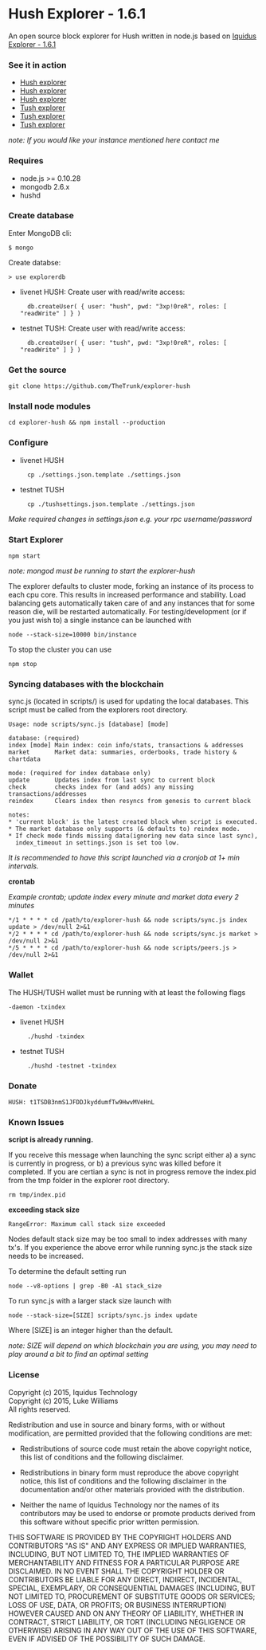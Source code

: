 Hush Explorer - 1.6.1
================

An open source block explorer for Hush written in node.js based on [Iquidus Explorer - 1.6.1](https://github.com/iquidus/explorer)

### See it in action
*  [Hush explorer](https://explorer2.myhush.info)
*  [Hush explorer](https://explorer2.myhush.online)
*  [Hush explorer](http://188.165.212.101:3003/)
*  [Tush explorer](https://testnet2.myhush.info)
*  [Tush explorer](https://testnet2.myhush.online)
*  [Tush explorer](http://188.165.212.101:3004/)

*note: If you would like your instance mentioned here contact me*

### Requires

*  node.js >= 0.10.28
*  mongodb 2.6.x
*  hushd

### Create database

Enter MongoDB cli:

    $ mongo

Create databse:

    > use explorerdb

* livenet HUSH: Create user with read/write access:

        db.createUser( { user: "hush", pwd: "3xp!0reR", roles: [ "readWrite" ] } )

* testnet TUSH: Create user with read/write access:

        db.createUser( { user: "tush", pwd: "3xp!0reR", roles: [ "readWrite" ] } )


### Get the source

    git clone https://github.com/TheTrunk/explorer-hush

### Install node modules

    cd explorer-hush && npm install --production

### Configure

* livenet HUSH 
 
        cp ./settings.json.template ./settings.json
 
* testnet TUSH 

        cp ./tushsettings.json.template ./settings.json

*Make required changes in settings.json e.g. your rpc username/password*

### Start Explorer

    npm start

*note: mongod must be running to start the explorer-hush*

The explorer defaults to cluster mode, forking an instance of its process to each cpu core. This results in increased performance and stability. Load balancing gets automatically taken care of and any instances that for some reason die, will be restarted automatically. For testing/development (or if you just wish to) a single instance can be launched with

    node --stack-size=10000 bin/instance

To stop the cluster you can use

    npm stop

### Syncing databases with the blockchain

sync.js (located in scripts/) is used for updating the local databases. This script must be called from the explorers root directory.

    Usage: node scripts/sync.js [database] [mode]

    database: (required)
    index [mode] Main index: coin info/stats, transactions & addresses
    market       Market data: summaries, orderbooks, trade history & chartdata

    mode: (required for index database only)
    update       Updates index from last sync to current block
    check        checks index for (and adds) any missing transactions/addresses
    reindex      Clears index then resyncs from genesis to current block

    notes:
    * 'current block' is the latest created block when script is executed.
    * The market database only supports (& defaults to) reindex mode.
    * If check mode finds missing data(ignoring new data since last sync),
      index_timeout in settings.json is set too low.


*It is recommended to have this script launched via a cronjob at 1+ min intervals.*

**crontab**

*Example crontab; update index every minute and market data every 2 minutes*

    */1 * * * * cd /path/to/explorer-hush && node scripts/sync.js index update > /dev/null 2>&1
    */2 * * * * cd /path/to/explorer-hush && node scripts/sync.js market > /dev/null 2>&1
    */5 * * * * cd /path/to/explorer-hush && node scripts/peers.js > /dev/null 2>&1

### Wallet

The HUSH/TUSH wallet must be running with at least the following flags

    -daemon -txindex 

* livenet HUSH
   
        ./hushd -txindex

* testnet TUSH

        ./hushd -testnet -txindex

### Donate

    HUSH: t1TSDB3nmS1JFDDJkyddumfTw9HwvMVeHnL

### Known Issues

**script is already running.**

If you receive this message when launching the sync script either a) a sync is currently in progress, or b) a previous sync was killed before it completed. If you are certian a sync is not in progress remove the index.pid from the tmp folder in the explorer root directory.

    rm tmp/index.pid

**exceeding stack size**

    RangeError: Maximum call stack size exceeded

Nodes default stack size may be too small to index addresses with many tx's. If you experience the above error while running sync.js the stack size needs to be increased.

To determine the default setting run

    node --v8-options | grep -B0 -A1 stack_size

To run sync.js with a larger stack size launch with

    node --stack-size=[SIZE] scripts/sync.js index update

Where [SIZE] is an integer higher than the default.

*note: SIZE will depend on which blockchain you are using, you may need to play around a bit to find an optimal setting*

### License

Copyright (c) 2015, Iquidus Technology  
Copyright (c) 2015, Luke Williams   
All rights reserved.

Redistribution and use in source and binary forms, with or without
modification, are permitted provided that the following conditions are met:

* Redistributions of source code must retain the above copyright notice, this
  list of conditions and the following disclaimer.

* Redistributions in binary form must reproduce the above copyright notice,
  this list of conditions and the following disclaimer in the documentation
  and/or other materials provided with the distribution.

* Neither the name of Iquidus Technology nor the names of its
  contributors may be used to endorse or promote products derived from
  this software without specific prior written permission.

THIS SOFTWARE IS PROVIDED BY THE COPYRIGHT HOLDERS AND CONTRIBUTORS "AS IS"
AND ANY EXPRESS OR IMPLIED WARRANTIES, INCLUDING, BUT NOT LIMITED TO, THE
IMPLIED WARRANTIES OF MERCHANTABILITY AND FITNESS FOR A PARTICULAR PURPOSE ARE
DISCLAIMED. IN NO EVENT SHALL THE COPYRIGHT HOLDER OR CONTRIBUTORS BE LIABLE
FOR ANY DIRECT, INDIRECT, INCIDENTAL, SPECIAL, EXEMPLARY, OR CONSEQUENTIAL
DAMAGES (INCLUDING, BUT NOT LIMITED TO, PROCUREMENT OF SUBSTITUTE GOODS OR
SERVICES; LOSS OF USE, DATA, OR PROFITS; OR BUSINESS INTERRUPTION) HOWEVER
CAUSED AND ON ANY THEORY OF LIABILITY, WHETHER IN CONTRACT, STRICT LIABILITY,
OR TORT (INCLUDING NEGLIGENCE OR OTHERWISE) ARISING IN ANY WAY OUT OF THE USE
OF THIS SOFTWARE, EVEN IF ADVISED OF THE POSSIBILITY OF SUCH DAMAGE.
